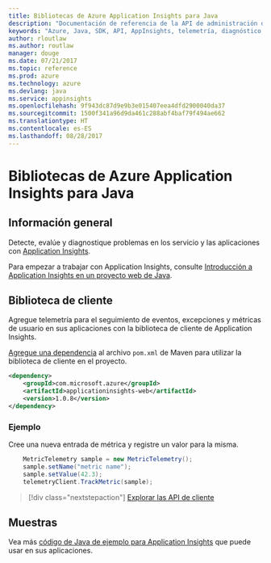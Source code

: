 ```yaml
---
title: Bibliotecas de Azure Application Insights para Java
description: "Documentación de referencia de la API de administración de Java para Azure Appplication Insights"
keywords: "Azure, Java, SDK, API, AppInsights, telemetría, diagnóstico, seguimiento, registros, rendimiento"
author: rloutlaw
ms.author: routlaw
manager: douge
ms.date: 07/21/2017
ms.topic: reference
ms.prod: azure
ms.technology: azure
ms.devlang: java
ms.service: appinsights
ms.openlocfilehash: 9f943dc87d9e9b3e015407eea4dfd2900040da37
ms.sourcegitcommit: 1500f341a96d9da461c288abf4baf79f494ae662
ms.translationtype: HT
ms.contentlocale: es-ES
ms.lasthandoff: 08/28/2017
---
```

# <a name="azure-application-insights-libraries-for-java"></a>Bibliotecas de Azure Application Insights para Java

## <a name="overview"></a>Información general

Detecte, evalúe y diagnostique problemas en los servicio y las aplicaciones con [Application Insights](/azure/application-insights/app-insights-overview).

Para empezar a trabajar con Application Insights, consulte [Introducción a Application Insights en un proyecto web de Java](/azure/application-insights/app-insights-java-get-started).

## <a name="client-library"></a>Biblioteca de cliente

Agregue telemetría para el seguimiento de eventos, excepciones y métricas de usuario en sus aplicaciones con la biblioteca de cliente de Application Insights.

[Agregue una dependencia](https://maven.apache.org/guides/getting-started/index.html#How_do_I_use_external_dependencies) al archivo `pom.xml` de Maven para utilizar la biblioteca de cliente en el proyecto.

```XML
<dependency>
    <groupId>com.microsoft.azure</groupId>
    <artifactId>applicationinsights-web</artifactId>   
    <version>1.0.8</version>
</dependency>
```   

### <a name="example"></a>Ejemplo

Cree una nueva entrada de métrica y registre un valor para la misma.

```java
    MetricTelemetry sample = new MetricTelemetry();
    sample.setName("metric name");
    sample.setValue(42.3);
    telemetryClient.TrackMetric(sample);
```

> [!div class="nextstepaction"]
> [Explorar las API de cliente](/java/api/overview/azure/appinsights/clientlibrary)

## <a name="samples"></a>Muestras

Vea más [código de Java de ejemplo para Application Insights](https://azure.microsoft.com/en-us/resources/samples/?term=insights&platform=java) que puede usar en sus aplicaciones.